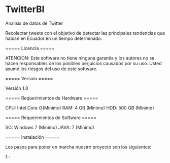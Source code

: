 # TwitterBI
Analisis de datos de Twitter

Recolectar tweets con el objetivo de detectar las principales tendencias que habían en Ecuador en un tiempo determinado.

===== Licencia =====

ATENCION:
    Este software no tiene ninguna garantia y los autores no se hacen
    responsables de los posibles perjuicios causados por su uso.
    Usted asume los riesgos del uso de este software.
    

===== Versión =====  

Versión 1.0


===== Requerimientos de Hardware =====

CPU: Intel Core i3(Minimo)
RAM: 4 GB (Minimo)
HDD: 500 GB (Minimo)


===== Requerimientos de Software ===== 

SO: Windows 7 (Minimo)
JAVA: 7 (Minimo)


===== Instalación ===== 

Los pasos para poner en marcha nuestro proyecto son los siguientes:

1.- 
